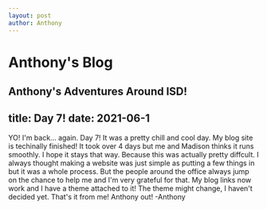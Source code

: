 ```yaml
---
layout: post
author: Anthony
---
```

# Anthony's Blog
Anthony's Adventures Around ISD!
---

title: Day 7!
date: 2021-06-1
---


YO! I'm back... again. Day 7! It was a pretty chill and cool day. My blog site is techinally finished! It took over 4 days but me and Madison thinks it runs smoothly. I hope it stays that way. Because this was actually pretty diffcult. I always thought making a website was just simple as putting a few things in but it was a whole process. But the people around the office always jump on the chance to help me and I'm very grateful for that. My blog links now work and I have a theme attached to it! The theme might change, I haven't decided yet. That's it from me! Anthony out! -Anthony 